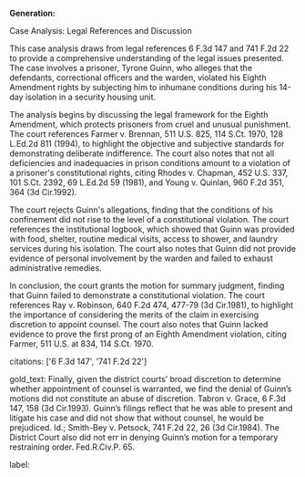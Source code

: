 **Generation:**

 

Case Analysis: Legal References and Discussion

This case analysis draws from legal references 6 F.3d 147 and 741 F.2d 22 to provide a comprehensive understanding of the legal issues presented. The case involves a prisoner, Tyrone Guinn, who alleges that the defendants, correctional officers and the warden, violated his Eighth Amendment rights by subjecting him to inhumane conditions during his 14-day isolation in a security housing unit.

The analysis begins by discussing the legal framework for the Eighth Amendment, which protects prisoners from cruel and unusual punishment. The court references Farmer v. Brennan, 511 U.S. 825, 114 S.Ct. 1970, 128 L.Ed.2d 811 (1994), to highlight the objective and subjective standards for demonstrating deliberate indifference. The court also notes that not all deficiencies and inadequacies in prison conditions amount to a violation of a prisoner's constitutional rights, citing Rhodes v. Chapman, 452 U.S. 337, 101 S.Ct. 2392, 69 L.Ed.2d 59 (1981), and Young v. Quinlan, 960 F.2d 351, 364 (3d Cir.1992).

The court rejects Guinn's allegations, finding that the conditions of his confinement did not rise to the level of a constitutional violation. The court references the institutional logbook, which showed that Guinn was provided with food, shelter, routine medical visits, access to shower, and laundry services during his isolation. The court also notes that Guinn did not provide evidence of personal involvement by the warden and failed to exhaust administrative remedies.

In conclusion, the court grants the motion for summary judgment, finding that Guinn failed to demonstrate a constitutional violation. The court references Ray v. Robinson, 640 F.2d 474, 477-79 (3d Cir.1981), to highlight the importance of considering the merits of the claim in exercising discretion to appoint counsel. The court also notes that Guinn lacked evidence to prove the first prong of an Eighth Amendment violation, citing Farmer, 511 U.S. at 834, 114 S.Ct. 1970.



citations: ['6 F.3d 147', '741 F.2d 22']

gold_text: Finally, given the district courts’ broad discretion to determine whether appointment of counsel is warranted, we find the denial of Guinn’s motions did not constitute an abuse of discretion. Tabron v. Grace, 6 F.3d 147, 158 (3d Cir.1993). Guinn’s filings reflect that he was able to present and litigate his case and did not show that without counsel, he would be prejudiced. Id.; Smith-Bey v. Petsock, 741 F.2d 22, 26 (3d Cir.1984). The District Court also did not err in denying Guinn’s motion for a temporary restraining order. Fed.R.Civ.P. 65.

label: 